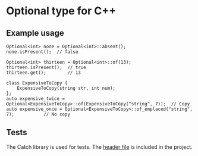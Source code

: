# Optional type for C++


## Example usage

```
Optional<int> none = Optional<int>::absent();
none.isPresent();  // false
```

```
Optional<int> thirteen = Optional<int>::of(13);
thirteen.isPresent();  // true
thirteen.get();        // 13
```

```
class ExpensiveToCopy {
    ExpensiveToCopy(string str, int num);
};
auto expensive_twice = Optional<ExpensiveToCopy>::of(ExpensiveToCopy("string", 7));  // Copy
auto expensive_once = Optional<ExpensiveToCopy>::of_emplaced("string", 7);           // No copy
```

## Tests

The Catch library is used for tests. The [header file](https://github.com/philsquared/Catch) is included in the project.
